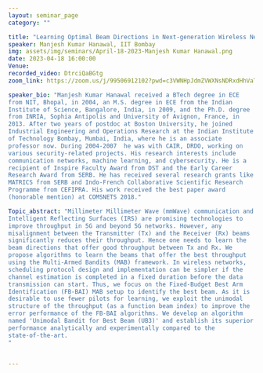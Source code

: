 ```yaml
---
layout: seminar_page
category: ""

title: "Learning Optimal Beam Directions in Next-generation Wireless Networks: A Fixed-Budget Stochastic Bandit Approach"
speaker: Manjesh Kumar Hanawal, IIT Bombay
img: assets/img/seminars/April-18-2023-Manjesh Kumar Hanawal.png
date: 2023-04-18 16:00:00 
Venue: 
recorded_video: DtrciQaBGtg
zoom_link: https://zoom.us/j/99506912102?pwd=c3VWNHpJdmZVWXNsNDRxdHhVaTBuZz09

speaker_bio: "Manjesh Kumar Hanawal received a BTech degree in ECE
from NIT, Bhopal, in 2004, an M.S. degree in ECE from the Indian
Institute of Science, Bangalore, India, in 2009, and the Ph.D. degree
from INRIA, Sophia Antipolis and University of Avignon, France, in
2013. After two years of postdoc at Boston University, he joined
Industrial Engineering and Operations Research at the Indian Institute
of Technology Bombay, Mumbai, India, where he is an associate
professor now. During 2004-2007  he was with CAIR, DRDO, working on
various security-related projects. His research interests include
communication networks, machine learning, and cybersecurity. He is a
recipient of Inspire Faculty Award from DST and the Early Career
Research Award from SERB. He has received several research grants like
MATRICS from SERB and Indo-French Collaborative Scientific Research
Programme from CEFIPRA. His work received the best paper award
(honorable mention) at COMSNETS 2018."

Topic_abstract: "Millimeter Millimeter Wave (mmWave) communication and
Intelligent Reflecting Surfaces (IRS) are promising technologies to
improve throughput in 5G and beyond 5G networks. However, any
misalignment between the Transmitter (Tx) and the Receiver (Rx) beams
significantly reduces their throughput. Hence one needs to learn the
beam directions that offer good throughput between Tx and Rx. We
propose algorithms to learn the beams that offer the best throughput
using the Multi-Armed Bandits (MAB) framework. In wireless networks,
scheduling protocol design and implementation can be simpler if the
channel estimation is completed in a fixed duration before the data
transmission can start. Thus, we focus on the Fixed-Budget Best Arm
Identification (FB-BAI) MAB setup to identify the best beam. As it is
desirable to use fewer pilots for learning, we exploit the unimodal
structure of the throughput (as a function beam index) to improve the
error performance of the FB-BAI algorithms. We develop an algorithm
named 'Unimodal Bandit for Best Beam (UB3)' and establish its superior
performance analytically and experimentally compared to the
state-of-the-art.
"


---
```


